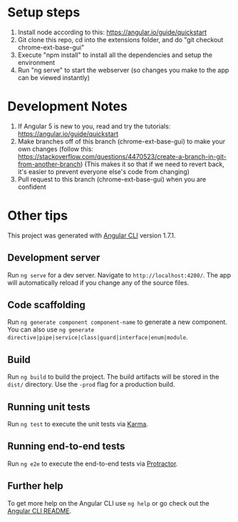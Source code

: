 
# Setup steps

1. Install node according to this: https://angular.io/guide/quickstart
2. Git clone this repo, cd into the extensions folder, and do "git checkout chrome-ext-base-gui"
3. Execute "npm install" to install all the dependencies and setup the environment
4. Run "ng serve" to start the webserver (so changes you make to the app can be viewed instantly)

# Development Notes

1. If Angular 5 is new to you, read and try the tutorials: https://angular.io/guide/quickstart
2. Make branches off of this branch (chrome-ext-base-gui) to make your own changes (follow this: https://stackoverflow.com/questions/4470523/create-a-branch-in-git-from-another-branch)
(This makes it so that if we need to revert back, it's easier to prevent everyone else's code from changing)
3. Pull request to this branch (chrome-ext-base-gui) when you are confident


# Other tips

This project was generated with [Angular CLI](https://github.com/angular/angular-cli) version 1.7.1.

## Development server

Run `ng serve` for a dev server. Navigate to `http://localhost:4200/`. The app will automatically reload if you change any of the source files.

## Code scaffolding

Run `ng generate component component-name` to generate a new component. You can also use `ng generate directive|pipe|service|class|guard|interface|enum|module`.

## Build

Run `ng build` to build the project. The build artifacts will be stored in the `dist/` directory. Use the `-prod` flag for a production build.

## Running unit tests

Run `ng test` to execute the unit tests via [Karma](https://karma-runner.github.io).

## Running end-to-end tests

Run `ng e2e` to execute the end-to-end tests via [Protractor](http://www.protractortest.org/).

## Further help

To get more help on the Angular CLI use `ng help` or go check out the [Angular CLI README](https://github.com/angular/angular-cli/blob/master/README.md).
